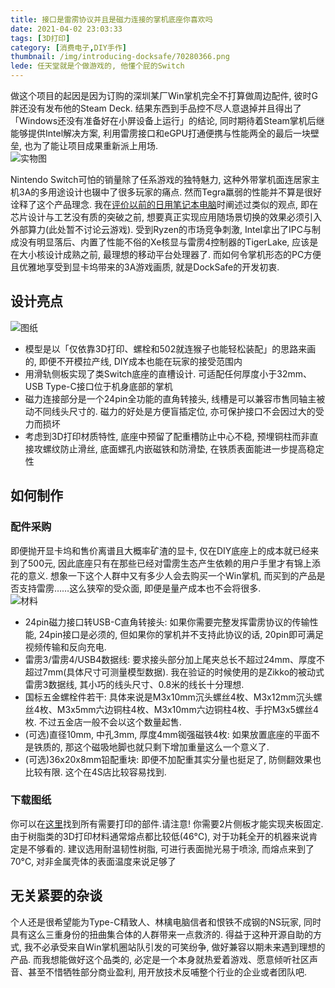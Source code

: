 ```yaml
---
title: 接口是雷雳协议并且是磁力连接的掌机底座你喜欢吗
date: 2021-04-02 23:03:33
tags: [3D打印]
category: [消费电子,DIY手作]
thumbnail: /img/introducing-docksafe/70280366.png
lede: 任天堂就是个做游戏的, 他懂个屁的Switch
---
```

做这个项目的起因是因为订购的深圳某厂Win掌机完全不打算做周边配件, 彼时G胖还没有发布他的Steam Deck. 结果东西到手品控不尽人意退掉并且得出了「Windows还没有准备好在小屏设备上运行」的结论, 同时期待着Steam掌机后继能够提供Intel解决方案, 利用雷雳接口和eGPU打通便携与性能两全的最后一块壁垒, 也为了能让项目成果重新派上用场.  
![实物图](/img/introducing-docksafe/docksafe_proto.png)  

Nintendo Switch可怕的销量除了任系游戏的独特魅力, 这种外带掌机面连居家主机3A的多用途设计也辍中了很多玩家的痛点. 然而Tegra羸弱的性能并不算是很好诠释了这个产品理念. 我在[评价以前的日用笔记本电脑](https://vectordigi.cf/2020/05/30/latitude-7285-review/)时阐述过类似的观点, 即在芯片设计与工艺没有质的突破之前, 想要真正实现应用随场景切换的效果必须引入外部算力(此处暂不讨论云游戏).  受到Ryzen的市场竞争刺激, Intel拿出了IPC与制成没有明显落后、内置了性能不俗的Xe核显与雷雳4控制器的TigerLake, 应该是在大小核设计成熟之前, 最理想的移动平台处理器了. 而如何令掌机形态的PC方便且优雅地享受到显卡坞带来的3A游戏画质, 就是DockSafe的开发初衷.  

## 设计亮点  
![图纸](/img/introducing-docksafe/exploded_view.png)  

* 模型是以「仅依靠3D打印、螺栓和502就连猴子也能轻松装配」的思路来画的, 即便不开模拉产线, DIY成本也能在玩家的接受范围内  
* 用滑轨侧板实现了类Switch底座的直槽设计. 可适配任何厚度小于32mm、USB Type-C接口位于机身底部的掌机  
* 磁力连接部分是一个24pin全功能的直角转接头, 线槽是可以兼容市售同轴主被动不同线头尺寸的. 磁力的好处是方便盲插定位, 亦可保护接口不会因过大的受力而损坏  
* 考虑到3D打印材质特性, 底座中预留了配重槽防止中心不稳, 预埋铜柱而非直接攻螺纹防止滑丝, 底面螺孔内嵌磁铁和防滑垫, 在铁质表面能进一步提高稳定性  

## 如何制作  
### 配件采购  
即便抛开显卡坞和售价离谱且大概率矿渣的显卡, 仅在DIY底座上的成本就已经来到了500元, 因此底座只有在那些已经对雷雳生态产生依赖的用户手里才有锦上添花的意义. 想象一下这个人群中又有多少人会去购买一个Win掌机, 而买到的产品是否支持雷雳……这么狭窄的受众面, 即便是量产成本也不会将很多.  
![材料](/img/introducing-docksafe/material.png)  

* 24pin磁力接口转USB-C直角转接头: 如果你需要完整发挥雷雳协议的传输性能, 24pin接口是必须的, 但如果你的掌机并不支持此协议的话, 20pin即可满足视频传输和反向充电.  
* 雷雳3/雷雳4/USB4数据线: 要求接头部分加上尾夹总长不超过24mm、厚度不超过7mm(具体尺寸可测量模型数据). 我在验证的时候使用的是Zikko的被动式雷雳3数据线, 其小巧的线头尺寸、0.8米的线长十分理想.  
* 国标五金螺栓件若干: 具体来说是M3x10mm沉头螺丝4枚、M3x12mm沉头螺丝4枚、M3x5mm六边铜柱4枚、M3x10mm六边铜柱4枚、手拧M3x5螺丝4枚. 不过五金店一般不会以这个数量起售.  
* (可选)直径10mm, 中孔3mm, 厚度4mm铷强磁铁4枚: 如果放置底座的平面不是铁质的, 那这个磁吸地脚也就只剩下增加重量这么一个意义了.  
* (可选)36x20x8mm铅配重块: 即便不加配重其实分量也挺足了, 防侧翻效果也比较有限. 这个在4S店比较容易找到.  

### 下载图纸  
你可以在[这里](https://grabcad.com/library/docksafe-1)找到所有需要打印的部件.请注意! 你需要2片侧板才能实现夹板固定.   
由于树脂类的3D打印材料通常熔点都比较低(46°C), 对于功耗全开的机器来说肯定是不够看的. 建议选用耐温韧性树脂, 可进行表面抛光易于喷涂, 而熔点来到了70°C, 对非金属壳体的表面温度来说足够了  

## 无关紧要的杂谈  
个人还是很希望能为Type-C精致人、林檎电脑信者和恨铁不成钢的NS玩家, 同时具有这么三重身份的扭曲集合体的人群带来一点救济的. 得益于这种开源自助的方式, 我不必承受来自Win掌机圈站队引发的可笑纷争, 做好兼容以期未来遇到理想的产品. 而我想能做好这个品类的, 必定是一个本身就热爱着游戏、愿意倾听社区声音、甚至不惜牺牲部分商业盈利, 用开放技术反哺整个行业的企业或者团队吧.  